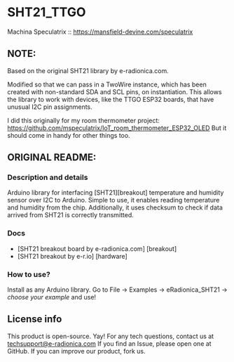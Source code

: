 # SHT21_TTGO

Machina Speculatrix :: https://mansfield-devine.com/speculatrix

## NOTE:
Based on the original SHT21 library by e-radionica.com.

Modified so that we can pass in a TwoWire instance, which has been created with non-standard SDA and SCL pins, on instantiation. This allows the library to work with devices, like the TTGO ESP32 boards, that have unusual I2C pin assignments.

I did this originally for my room thermometer project: https://github.com/mspeculatrix/IoT_room_thermometer_ESP32_OLED
But it should come in handy for other things too.

## ORIGINAL README:

### Description and details
Arduino library for interfacing [SHT21][breakout]  temperature and humidity sensor over I2C to Arduino. Simple to use, it enables reading temperature and humidity from the chip. Additionally, it uses checksum to check if data arrived from SHT21 is correctly transmitted.

### Docs
- [SHT21 breakout board by e-radionica.com] [breakout]
- [SHT21 breakout by e-r.io] [hardware]

### How to use?
Install as any Arduino library. Go to File -> Examples -> eRadionica_SHT21 -> *choose your example* and use!

## License info
This product is open-source. Yay!
For any tech questions, contact us at techsupport@e-radionica.com
If you find an Issue, please open one at GitHub. If you can improve our product, fork us.


